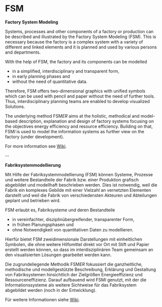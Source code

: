 # FSM
**Factory System Modeling**

Systems, processes and other components of a factory or production can be described and illustrated by the Factory System Modeling (FSM). This is necessary because the factory is a complex system with a variety of different and linked elements and it is planned and used by various persons and departments.

With the help of FSM, the factory and its components can be modelled
- in a simplified, interdisciplinary and transparent form,
- in early planning phases and
- without the need of quantitative data.

Therefore, FSM offers two-dimensional graphics with unified symbols which can be used with pencil and paper without the need of further tools. Thus, interdisciplinary planning teams are enabled to develop visualized Solutions.

The underlying method FSM*ER* aims at the holistic, methodical and model-based description, explanation and design of factory systems focusing on the objectives energy efficiency and resource efficiency. Building on that, FSM*I* is used to model the information systems as further view on the factory (under development).

For more information see [Wiki](https://github.com/FactoryPlanning/FSM/wiki).

--

**Fabriksystemmodellierung**

Mit Hilfe der Fabriksystemmodellierung (FSM) können Systeme, Prozesse und weitere Bestandteile der Fabrik bzw. einer Produktion grafisch abgebildet und modellhaft beschrieben werden. Dies ist notwendig, weil die Fabrik ein komplexes Gebilde mit einer Vielzahl an vernetzten Elementen darstellt und weil die Fabrik von verschiedensten Akteuren und Abteilungen geplant und betrieben wird. 

FSM erlaubt es, Fabriksysteme und deren Bestandteile
- in vereinfachter, disziplinübergreifender, transparenter Form,
- in frühen Planungsphasen und
- ohne Notwendigkeit von quantitativen Daten zu modellieren.

Hierfür bietet FSM zweidimensionale Darstellungen mit einheitlichen Symbolen, die ohne weitere Hilfsmittel direkt vor Ort mit Stift und Papier erstellt werden können, so dass im interdisziplinären Team gemeinsam an den visualisierten Lösungen gearbeitet werden kann.

Die zugrundeliegende Methodik FSM*ER* fokussiert die ganzheitliche, methodische und modellgestützte Beschreibung, Erklärung und Gestaltung von Fabriksystemen hinsichtlich der Zielgrößen Energieeffizienz und Ressourceneffizienz. Darauf aufbauend wird FSM*I*  genutzt, mit der die Informationssysteme als weitere Sichtweise für das Fabriksystem abgebildet werden (noch in der Entwicklung).

Für weitere Informationen siehe [Wiki](https://github.com/FactoryPlanning/FSM/wiki).
